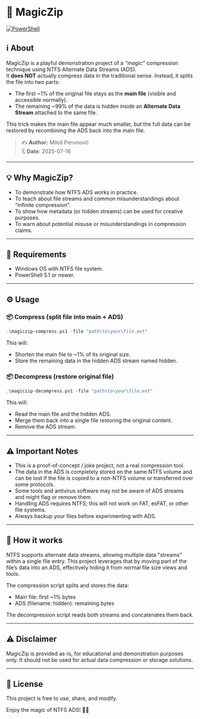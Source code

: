 # 🎩 MagicZip

[![PowerShell](https://img.shields.io/badge/powershell-5.1+-blue.svg)](https://docs.microsoft.com/en-us/powershell/scripting/overview?view=powershell-7.2)

## ℹ️ About

MagicZip is a playful demonstration project of a *“magic”* compression technique using NTFS Alternate Data Streams (ADS).  
It **does NOT** actually compress data in the traditional sense. Instead, it splits the file into two parts:

- The first ~1% of the original file stays as the **main file** (visible and accessible normally).
- The remaining ~99% of the data is hidden inside an **Alternate Data Stream** attached to the same file.

This trick makes the main file appear much smaller, but the full data can be restored by recombining the ADS back into the main file.

> ✍️ **Author:** Miloš Perunović  
> 🗓️ **Date:** 2025-07-16

---

## 💡 Why MagicZip?

- To demonstrate how NTFS ADS works in practice.
- To teach about file streams and common misunderstandings about “infinite compression”.
- To show how metadata (or hidden streams) can be used for creative purposes.
- To warn about potential misuse or misunderstandings in compression claims.

---

## 🔧 Requirements

- Windows OS with NTFS file system.
- PowerShell 5.1 or newer.

---

## ⚙️ Usage

### 📦 Compress (split file into main + ADS)

```powershell
.\magiczip-compress.ps1 -file "path\to\your\file.ext"
```

This will:

- Shorten the main file to ~1% of its original size.
- Store the remaining data in the hidden ADS stream named hidden.

### 📦 Decompress (restore original file)

```powershell
.\magiczip-decompress.ps1 -file "path\to\your\file.ext"
```

This will:

- Read the main file and the hidden ADS.
- Merge them back into a single file restoring the original content.
- Remove the ADS stream.

---

## ⚠️ Important Notes

- This is a proof-of-concept / joke project, not a real compression tool.
- The data in the ADS is completely stored on the same NTFS volume and can be lost if the file is copied to a non-NTFS volume or transferred over some protocols.
- Some tools and antivirus software may not be aware of ADS streams and might flag or remove them.
- Handling ADS requires NTFS; this will not work on FAT, exFAT, or other file systems.
- Always backup your files before experimenting with ADS.

---

## 📂 How it works

NTFS supports alternate data streams, allowing multiple data "streams" within a single file entry. This project leverages that by moving part of the file’s data into an ADS, effectively hiding it from normal file size views and tools.

The compression script splits and stores the data:

- Main file: first ~1% bytes
- ADS (filename: hidden): remaining bytes

The decompression script reads both streams and concatenates them back.

---

## ⚠️ Disclaimer

MagicZip is provided as-is, for educational and demonstration purposes only. It should not be used for actual data compression or storage solutions.

---

## 📜 License

This project is free to use, share, and modify.

Enjoy the magic of NTFS ADS! 🎩✨
